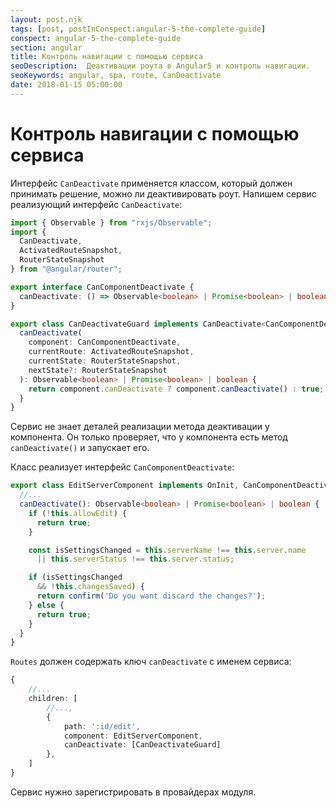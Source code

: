 ```yaml
---
layout: post.njk
tags: [post, postInConspect:angular-5-the-complete-guide]
conspect: angular-5-the-complete-guide
section: angular
title: Контроль навигации с помощью сервиса
seoDescription:  Деактивации роута в Angular5 и контроль навигации.
seoKeywords: angular, spa, route, CanDeactivate
date: 2018-01-15 05:00:00
---
```

# Контроль навигации с помощью сервиса

Интерфейс `CanDeactivate` применяется классом, который должен принимать решение, можно ли деактивировать роут. Напишем сервис реализующий интерфейс `CanDeactivate`:

```typescript
import { Observable } from "rxjs/Observable";
import { 
  CanDeactivate,
  ActivatedRouteSnapshot,
  RouterStateSnapshot
} from "@angular/router";

export interface CanComponentDeactivate {
  canDeactivate: () => Observable<boolean> | Promise<boolean> | boolean;
}

export class CanDeactivateGuard implements CanDeactivate<CanComponentDeactivate> {
  canDeactivate(
    component: CanComponentDeactivate,
    currentRoute: ActivatedRouteSnapshot,
    currentState: RouterStateSnapshot,
    nextState?: RouterStateSnapshot
  ): Observable<boolean> | Promise<boolean> | boolean {
    return component.canDeactivate ? component.canDeactivate() : true;
  }
}
```

Сервис не знает деталей реализации метода деактивации у компонента. Он только проверяет, что у компонента есть метод `canDeactivate()` и запускает его.

Класс реализует интерфейс `CanComponentDeactivate`:

```typescript
export class EditServerComponent implements OnInit, CanComponentDeactivate {
  //...
  canDeactivate(): Observable<boolean> | Promise<boolean> | boolean {
    if (!this.allowEdit) {
      return true;
    }

    const isSettingsChanged = this.serverName !== this.server.name 
      || this.serverStatus !== this.server.status;

    if (isSettingsChanged 
      && !this.changesSaved) {
      return confirm('Do you want discard the changes?'); 
    } else {
      return true;
    }
  }
}

```

`Routes` должен содержать ключ `canDeactivate` с именем сервиса:

```typescript
{
	//...
	children: [
		//...,
		{
			path: ':id/edit', 
			component: EditServerComponent,
			canDeactivate: [CanDeactivateGuard]
		},
	]
}
```

Сервис нужно зарегистрировать в провайдерах модуля.